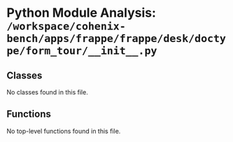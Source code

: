 # Python Module Analysis: `/workspace/cohenix-bench/apps/frappe/frappe/desk/doctype/form_tour/__init__.py`

## Classes

No classes found in this file.


## Functions

No top-level functions found in this file.
